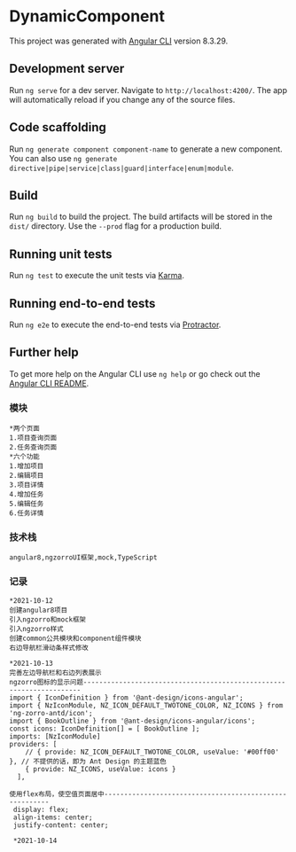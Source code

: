 # DynamicComponent

This project was generated with [Angular CLI](https://github.com/angular/angular-cli) version 8.3.29.

## Development server

Run `ng serve` for a dev server. Navigate to `http://localhost:4200/`. The app will automatically reload if you change any of the source files.

## Code scaffolding

Run `ng generate component component-name` to generate a new component. You can also use `ng generate directive|pipe|service|class|guard|interface|enum|module`.

## Build

Run `ng build` to build the project. The build artifacts will be stored in the `dist/` directory. Use the `--prod` flag for a production build.

## Running unit tests

Run `ng test` to execute the unit tests via [Karma](https://karma-runner.github.io).

## Running end-to-end tests

Run `ng e2e` to execute the end-to-end tests via [Protractor](http://www.protractortest.org/).

## Further help

To get more help on the Angular CLI use `ng help` or go check out the [Angular CLI README](https://github.com/angular/angular-cli/blob/master/README.md).



### 模块

```
*两个页面
1.项目查询页面
2.任务查询页面
*六个功能
1.增加项目
2.编辑项目
3.项目详情
4.增加任务
5.编辑任务
6.任务详情
```



### 技术栈

```
angular8,ngzorroUI框架,mock,TypeScript
```



### 记录

```
*2021-10-12
创建angular8项目
引入ngzorro和mock框架
引入ngzorro样式
创建common公共模块和component组件模块
右边导航栏滑动条样式修改

*2021-10-13
完善左边导航栏和右边列表展示
ngzorro图标的显示问题---------------------------------------------------------------------
import { IconDefinition } from '@ant-design/icons-angular';
import { NzIconModule, NZ_ICON_DEFAULT_TWOTONE_COLOR, NZ_ICONS } from 'ng-zorro-antd/icon';
import { BookOutline } from '@ant-design/icons-angular/icons';
const icons: IconDefinition[] = [ BookOutline ];
imports: [NzIconModule]
providers: [
    // { provide: NZ_ICON_DEFAULT_TWOTONE_COLOR, useValue: '#00ff00' }, // 不提供的话，即为 Ant Design 的主题蓝色
    { provide: NZ_ICONS, useValue: icons }
  ],

使用flex布局，使空值页面居中--------------------------------------------------------
 display: flex;
 align-items: center;
 justify-content: center;
 
 *2021-10-14
 
```

